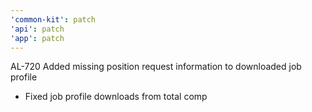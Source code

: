 ```yaml
---
'common-kit': patch
'api': patch
'app': patch
---
```


AL-720 Added missing position request information to downloaded job profile

- Fixed job profile downloads from total comp

